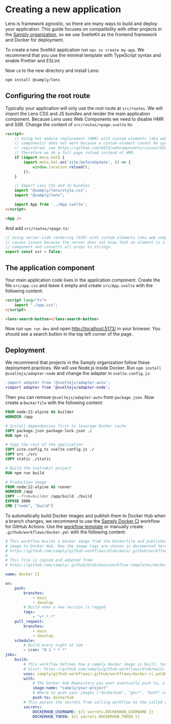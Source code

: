 # Creating a new application

Lens is framework agnostic, so there are many ways to build and deploy your application. This guide focuses on compatibility with other projects in the [Samply organization](https://github.com/samply), so we use SvelteKit as the frontend framework and Docker for deployment.

To create a new Sveltkit application run `npx sv create my-app`. We recommend that you use the minimal template with TypeScript syntax and enable Prettier and ESLint.

Now `cd` to the new directory and install Lens:

```bash
npm install @samply/lens
```

## Configuring the root route

Typically your application will only use the root route at `src/routes`. We will import the Lens CSS and JS bundles and render the main application component. Because Lens uses Web Components we need to disable HMR and SSR. Change the content of `src/routes/+page.svelte` to:

```html
<script>
    // Using hot module replacement (HMR) with custom elements (aka web
    // components) does not work because a custom element cannot be updated once
    // registered, see https://github.com/WICG/webcomponents/issues/820.
    // Therefore we do a full page reload instead of HMR.
    if (import.meta.hot) {
        import.meta.hot.on('vite:beforeUpdate', () => {
            window.location.reload();
        });
    }

    // Import Lens CSS and JS bundles
    import "@samply/lens/style.css";
    import "@samply/lens";

    import App from '../App.svelte';
</script>

<App />
```

And add `src/routes/+page.ts`:

```ts
// Using server-side rendering (SSR) with custom elements (aka web components)
// causes issues because the server does not know that an element is a Svelte
// component and converts all props to strings.
export const ssr = false;
```

## The application component

Your main application code lives in the application component. Create the file `src/app.css` and leave it empty and create `src/App.svelte` with the following content:

```html
<script lang="ts">
    import "./app.css";
</script>

<lens-search-button></lens-search-button>
```

Now run `npm run dev` and open <http://localhost:5173/> in your browser. You should see a search button in the top left corner of the page.

## Deployment

We recommend that projects in the Samply organization follow these deployment practices. We will use Node.js inside Docker. Run `npm install @sveltejs/adapter-node` and change the adapter in `svelte.config.js`:

```diff
-import adapter from '@sveltejs/adapter-auto';
+import adapter from '@sveltejs/adapter-node';
```

Then you can remove `@sveltejs/adapter-auto` from `package.json`. Now create a `Dockerfile` with the following content:

```dockerfile
FROM node:22-alpine AS builder
WORKDIR /app

# Install dependencies first to leverage Docker cache
COPY package.json package-lock.json ./
RUN npm ci

# Copy the rest of the application
COPY vite.config.ts svelte.config.js ./
COPY src ./src
COPY static ./static

# Build the SvelteKit project
RUN npm run build

# Production image
FROM node:22-alpine AS runner
WORKDIR /app
COPY --from=builder /app/build ./build
EXPOSE 3000
CMD ["node", "build"]
```

To automatically build Docker images and publish them to Docker Hub when a branch changes, we recommend to use the [Samply Docker CI](https://github.com/samply/github-workflows/blob/main/.github/workflows/docker-ci.yml) workflow for GitHub Actions. Use the [workflow template](https://github.com/samply/.github/blob/main/workflow-templates/docker-ci-template.yml) or manually create `.github/workflows/docker.yml` with the following content:

```yml
# This workflow builds a Docker image from the Dockerfile and publishes the
# image to Docker Hub. How the image tags are chosen is documented here:
# https://github.com/samply/github-workflows/blob/main/.github/workflows/docker-ci.yml
#
# This file is copied and adapted from:
# https://github.com/samply/.github/blob/main/workflow-templates/docker-ci-template.yml

name: Docker CI

on:
    push:
        branches:
            - main
            - develop
        # Build when a new version is tagged
        tags:
            - "v*.*.*"
    pull_request:
        branches:
            - main
            - develop
    schedule:
        # Build every night at 1am
        - cron: "0 1 * * *"
jobs:
    build:
        # This workflow defines how a samply docker image is built, tested and published.
        # Visit: https://github.com/samply/github-workflows/blob/main/.github/workflows/docker-ci.yml, for more information
        uses: samply/github-workflows/.github/workflows/docker-ci.yml@main
        with:
            # The Docker Hub Repository you want eventually push to, e.g samply/share-client
            image-name: "samply/your-project"
            # Where to push your images ("dockerhub", "ghcr", "both" or "none")
            push-to: dockerhub
        # This passes the secrets from calling workflow to the called workflow
        secrets:
            DOCKERHUB_USERNAME: ${{ secrets.DOCKERHUB_USERNAME }}
            DOCKERHUB_TOKEN: ${{ secrets.DOCKERHUB_TOKEN }}
```
